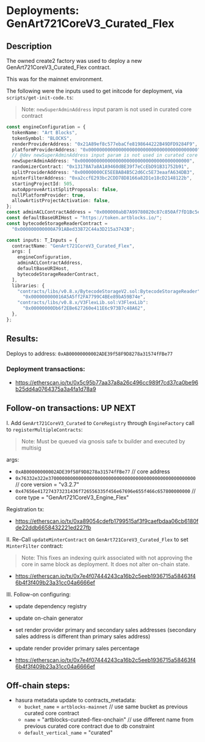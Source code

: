# Deployments: GenArt721CoreV3_Curated_Flex

## Description

The owned create2 factory was used to deploy a new GenArt721CoreV3_Curated_Flex contract.

This was for the mainnet environment.

The following were the inputs used to get initcode for deployment, via `scripts/get-init-code.ts`:

> Note: `newSuperAdminAddress` input param is not used in curated core contract

```typescript
const engineConfiguration = {
  tokenName: "Art Blocks",
  tokenSymbol: "BLOCKS",
  renderProviderAddress: "0x21A89ef8c577ebaCfe8198644222B49DFD9284F9", // for primary sales - after deployment, update secondary sales address
  platformProviderAddress: "0x0000000000000000000000000000000000000000",
  // @dev newSuperAdminAddress input param is not used in curated core contract
  newSuperAdminAddress: "0x0000000000000000000000000000000000000000",
  randomizerContract: "0x13178A7a8A1A9460dBE39f7eCcEbD91B31752b91",
  splitProviderAddress: "0x00000000CE5EEBAB4B5C2d6Cc5E73eaafA634DB3",
  minterFilterAddress: "0xa2ccfE293bc2CDD78D8166a82D1e18cD2148122b",
  startingProjectId: 505,
  autoApproveArtistSplitProposals: false,
  nullPlatformProvider: true,
  allowArtistProjectActivation: false,
};
const adminACLContractAddress = "0x000000abB7A99780820c87c850Af7fD1Bc5e6788";
const defaultBaseURIHost = "https://token.artblocks.io/";
const bytecodeStorageReaderContract =
  "0x000000000000A791ABed33872C44a3D215a3743B";

const inputs: T_Inputs = {
  contractName: "GenArt721CoreV3_Curated_Flex",
  args: [
    engineConfiguration,
    adminACLContractAddress,
    defaultBaseURIHost,
    bytecodeStorageReaderContract,
  ],
  libraries: {
    "contracts/libs/v0.8.x/BytecodeStorageV2.sol:BytecodeStorageReader":
      "0x000000000016A5A5ff2FA7799C4BEe89bA59B74e",
    "contracts/libs/v0.8.x/V3FlexLib.sol:V3FlexLib":
      "0x00000000Db6f2EBe627260e411E6c973B7c48A62",
  },
};
```

## Results:

Deploys to address: `0xAB00000000002ADE39f58F9D8278a31574fFBe77`

### Deployment transactions:

- https://etherscan.io/tx/0x5c95b77aa37a8a26c496cc989f7cd37ca0be96b25dd4a0764375a3a4fa1d78a9

## Follow-on transactions: UP NEXT

I. Add `GenArt721CoreV3_Curated` to `CoreRegistry` through `EngineFactory` call to `registerMultipleContracts`:

> Note: Must be queued via gnosis safe tx builder and executed by multisig

args:

- `0xAB00000000002ADE39f58F9D8278a31574fFBe77` // core address
- `0x76332e322e370000000000000000000000000000000000000000000000000000` // core version = "v3.2.7"
- `0x47656e417274373231436f726556335f456e67696e655f466c657800000000` // core type = "GenArt721CoreV3_Engine_Flex"

Registration tx:

- https://etherscan.io/tx/0xa89054cdefb1799515af3f9caefbdaa06cb6180fde22ddb6658432221ed227fb

II. Re-Call `updateMinterContract` on `GenArt721CoreV3_Curated_Flex` to set `MinterFilter` contract:

> Note: This fixes an indexing quirk associated with not approving the core in same block as deployment. It does not alter on-chain state.

- https://etherscan.io/tx/0x7e4f07444243ca16b2c5eeb1936715a58463f46b4f3f409b23a31cc04a6666ef

III. Follow-on configuring:

- update dependency registry
- update on-chain generator
- set render provider primary and secondary sales addresses (secondary sales address is different than primary sales address)
- update render provider primary sales percentage

- https://etherscan.io/tx/0x7e4f07444243ca16b2c5eeb1936715a58463f46b4f3f409b23a31cc04a6666ef

## Off-chain steps:

- hasura metadata update to contracts_metadata:
  - `bucket_name` = `artblocks-mainnet` // use same bucket as previous curated core contract
  - `name` = "artblocks-curated-flex-onchain" // use different name from previous curated core contract due to db constraint
  - `default_vertical_name` = "curated"
